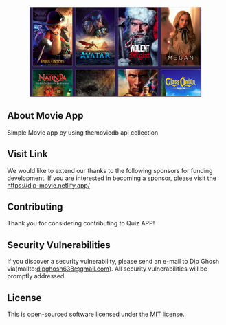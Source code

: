 <p align="center">
<a href="https://dip-movie.netlify.app/" target="_blank">
<img src="./img/img.png" width="400" alt="Movie app Logo"></a></p>


## About Movie App

Simple Movie app by using themoviedb api collection


## Visit Link

We would like to extend our thanks to the following sponsors for funding development.
If you are interested in becoming a sponsor, please visit the https://dip-movie.netlify.app/



## Contributing

Thank you for considering contributing to Quiz APP!


## Security Vulnerabilities

If you discover a security vulnerability, please send an e-mail to Dip Ghosh via(mailto:dipghosh638@gmail.com). All security vulnerabilities will be promptly addressed.

## License

This is open-sourced software licensed under the [MIT license](https://opensource.org/licenses/MIT).
